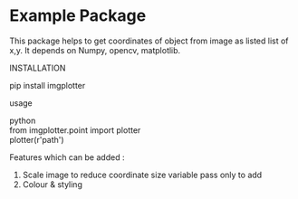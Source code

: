 # Example Package

This package helps to get coordinates of object from image as listed list of x,y.
It depends on Numpy, opencv, matplotlib.

INSTALLATION 


pip install imgplotter



usage

python<br>
from imgplotter.point import plotter
<br>
plotter(r'path')
<br>

Features which can be added : 
1. Scale image to reduce coordinate size variable pass only to add
2. Colour & styling
